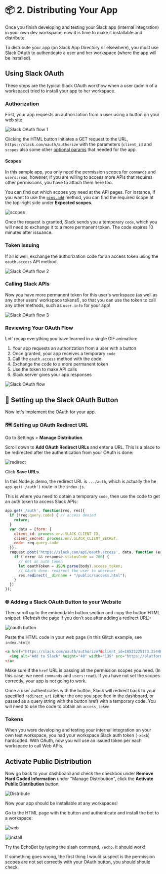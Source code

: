 # 📦 2. Distributing Your App


Once you finish developing and testing your Slack app (internal integration) in your own dev workspace, now it is time to make it installable and distribute.

To distribute your app (on Slack App Directory or elsewhere), you must use Slack OAuth to authenticate a user and her workspace (where the app will be installed).


## Using Slack OAuth

These steps are the typical Slack OAuth workflow when a user (admin of a workspace) tried to install your app to her workspace.

### Authorization

First, your app requests an authorization from a user using a button on your web site:

![Slack OAuth flow 1](https://cdn.glitch.com/2ec8b3de-9650-4eab-b71f-62c01b006901%2Fslack_oauth_user.gif?1508272842039)

Clicking the HTML button initiates a GET request to the URL, `https://slack.com/oauth/authorize` with the parameters (`client_id` and `scopes` also some other [optional params](https://api.slack.com/docs/oauth) that needed for the app.  

#### Scopes

In this sample app, you only need the permission scopes for `commands` and `users:read`, however, if you are willing to access more APIs that requires other permissions, you have to attach them here too.

You can find out which scopes yoy need at the API pages. For instance, if you want to use the [`pins.add`](https://api.slack.com/methods/pins.add) method, you can find the required scope at the top-right side under **Expected scopes**.


![scopes](https://cdn.glitch.com/2ec8b3de-9650-4eab-b71f-62c01b006901%2Fscopes.png?1509041940214)

Once the request is granted, Slack sends you a temporary `code`, which you will need to exchange it to a more permanent token. The code expires 10 minutes after issuance.

### Token Issuing

If all is well, exchange the authorization code for an access token using the `oauth.access` API method.

![Slack OAuth flow 2](https://cdn.glitch.com/2ec8b3de-9650-4eab-b71f-62c01b006901%2Fslack_oauth_grant.gif?1508272838919)

### Calling Slack APIs

Now you have more permanent token for this user's workspace (as well as any other users' workspace tokens!), so that you can use the token to call any other methods, such as `user.info` for your app!

![Slack OAuth flow 3](https://cdn.glitch.com/2ec8b3de-9650-4eab-b71f-62c01b006901%2Fslack_oauth_token.gif?1508272835813)


### Reviewing Your OAuth Flow

Let' recap everything you have learned in a single GIF animation:

1. Your app requests an authorization from a user with a button
2. Once granted, your app receives a temporary `code`
3. Call the `oauth.access` method with the code
4. Exchange the code to a more permanent token
5. Use the token to make API calls
6. Slack server gives your app responses

![Slack OAuth flow](https://cdn.glitch.com/2ec8b3de-9650-4eab-b71f-62c01b006901%2Fslack_oauth.gif?1508261030604)


## 🔐 Setting up the Slack OAuth Button

Now let's implement the OAuth for your app.



### 🗺 Setting up OAuth Redirect URL

Go to Settings > **Manage Distribution**.

Scroll down to **Add OAuth Redirect URLs** and enter a URL. This is a place to be redirected after the authentication from your OAuth is done:

![redirect](https://cdn.glitch.com/2ec8b3de-9650-4eab-b71f-62c01b006901%2Foauth_redirect.png?1507314535480)

Click **Save URLs**.

In this Node.js demo, the redirect URL is `.../auth`, which is actually the he `app.get('/auth')` route in the `index.js`.

This is where you need to obtain a temporary `code`, then use the code to get an auth token to access Slack APIs:

```javascript
app.get('/auth', function(req, res){
  if (!req.query.code) { // access denied
    return;
  }
  var data = {form: {
    client_id: process.env.SLACK_CLIENT_ID,
    client_secret: process.env.SLACK_CLIENT_SECRET,
    code: req.query.code
  }};
  request.post('https://slack.com/api/oauth.access', data, function (error, response, body) {
    if (!error && response.statusCode == 200) {
      // Get an auth token
      let oauthToken = JSON.parse(body).access_token;
      // OAuth done- redirect the user to wherever
      res.redirect(__dirname + "/public/success.html");
    }
  })
});
```

### 🌐 Adding a Slack OAuth Button to your Website

Then scroll up to the embeddable button section and copy the button HTML snippet. (Refresh the page if you don't see after adding a redirect URL):

![oauth button](https://cdn.glitch.com/2ec8b3de-9650-4eab-b71f-62c01b006901%2Foauth_button.png?1507244339743)

Paste the HTML code in your web page (in this Glitch example, see `index.html`):

```html
<a href="https://slack.com/oauth/authorize?&client_id=18523225173.254487109014&scope=commands,users:read">
  <img alt="Add to Slack" height="40" width="139" src="https://platform.slack-edge.com/img/add_to_slack.png" srcset="https://platform.slack-edge.com/img/add_to_slack.png 1x, https://platform.slack-edge.com/img/add_to_slack@2x.png 2x" />
</a>
```
Make sure if the `href` URL is passing all the permission scopes you need. (In this case, we need `commands` and `users:read`). If you have not set the scopes correctly, your app is not going to work.

Once a user authenticates with the button, Slack will redirect back to your specified `redirect_uri` (either the one you specified in the dashboard, or passed as a query string with the button href) with a temporary code. You will need to use the code to obtain an `access_token`.

### Tokens

When you were developing and testing your internal integration on your own test workspace, you had your workspace Slack auth token (`-xoxb`) hardcoded. With OAuth, now you will use an issued token per each workspace to call Web APIs.

## Activate Public Distribution

Now go back to your dashboard and check the checkbox under **Remove Hard Coded Information** under "Manage Distribution", click the **Activate Public Distribution** button.

![Distribute](https://cdn.glitch.com/2ec8b3de-9650-4eab-b71f-62c01b006901%2Fdistribution_ok.png?1507244344076)

Now your app should be installable at any workspaces!

Go to the HTML page with the button and authenticate and install the bot to a workspace:

![web](https://cdn.glitch.com/2ec8b3de-9650-4eab-b71f-62c01b006901%2Fweb_button.png?1507587055591)

![install](https://cdn.glitch.com/2ec8b3de-9650-4eab-b71f-62c01b006901%2Fslack_oauth.png?1507586335453)

Try the EchoBot by typing the slash command, `/echo`. It should work!

If something goes wrong, the first thing I would suspect is the permission scopes are not set correctly with your OAuth button, you should should check.
